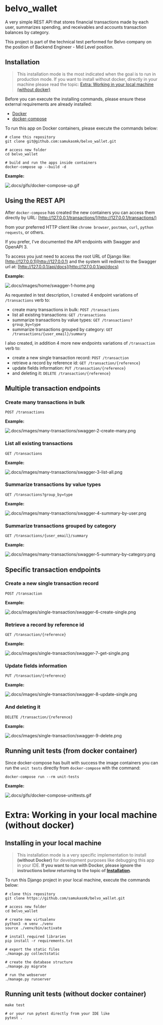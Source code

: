 # belvo_wallet
A very simple REST API that stores financial transactions made by each user, summarizes spending, and receivables and accounts transaction balances by category. 

This project is part of the technical test performed for Belvo company on the position of Backend Engineer - Mid Level position.

## Installation
> This installation mode is the most indicated when the goal is to run in production mode.
> If you want to install without docker, directly in your machine please read the topic: [Extra: Working in your local machine (without docker)](#extra-working-in-your-local-machine-without-docker)

Before you can execute the installing commands, please ensure these external requirements are already installed:
- [Docker](https://docs.docker.com/engine/install/)
- [docker-compose](https://docs.docker.com/compose/install/)


To run this app on Docker containers, please execute the commands below:
```shell
# clone this repository
git clone git@github.com:samukasmk/belvo_wallet.git

# access new folder
cd belvo_wallet

# build and run the apps inside containers
docker-compose up --build -d
```

**Example:**

![.docs/gifs/docker-compose-up.gif](.docs/gifs/docker-compose-up.gif) 

## Using the REST API
After `docker-compose` has created the new containers you can access them directly by URL: [http://127.0.0.1/transactions/](http://127.0.0.1/transactions/)

from your preferred HTTP client like `chrome browser`, `postman`, `curl`, `python requests`, or others.

If you prefer, I've documented the API endpoints with Swagger and OpenAPI 3.

To access you just need to access the root URL of Django like:
[http://127.0.0.1](http://127.0.0.1)
and the system will redirect to the Swagger url at:
[http://127.0.0.1/api/docs](http://127.0.0.1/api/docs)

**Example:**

![.docs/images/home/swagger-1-home.png](.docs/images/home/swagger-1-home.png) 

As requested in test description, I created 4 endpoint variations of `/transactions` verb to:
- create many transactions in bulk: `POST /transactions`
- list all existing transactions: `GET /transactions`
- summarize transactions by value types: `GET /transactions?group_by=type`
- summarize transactions grouped by category: `GET /transactions/{user_email}/summary`

I also created, in addition 4 more new endpoints variations of `/transaction` verb to:
- create a new single transaction record: `POST /transaction`
- retrieve a record by reference id: `GET /transaction/{reference}`
- update fields information: `PUT /transaction/{reference}`
- and deleting it: `DELETE /transaction/{reference}`

## Multiple transaction endpoints 
### Create many transactions in bulk
```
POST /transactions
```
**Example:**

![.docs/images/many-transactions/swagger-2-create-many.png](.docs/images/many-transactions/swagger-2-create-many.png)

### List all existing transactions
```
GET /transactions
```
**Example:**

![.docs/images/many-transactions/swagger-3-list-all.png](.docs/images/many-transactions/swagger-3-list-all.png)

### Summarize transactions by value types
```
GET /transactions?group_by=type
```

**Example:**

![.docs/images/many-transactions/swagger-4-summary-by-user.png](.docs/images/many-transactions/swagger-4-summary-by-user.png)

### Summarize transactions grouped by category
```
GET /transactions/{user_email}/summary
```

**Example:**

![.docs/images/many-transactions/swagger-5-summary-by-category.png](.docs/images/many-transactions/swagger-5-summary-by-category.png)

## Specific transaction endpoints
### Create a new single transaction record
```
POST /transaction
```

**Example:**

![.docs/images/single-transaction/swagger-6-create-single.png](.docs/images/single-transaction/swagger-6-create-single.png)

### Retrieve a record by reference id
```
GET /transaction/{reference}
```

**Example:**

![.docs/images/single-transaction/swagger-7-get-single.png](.docs/images/single-transaction/swagger-7-get-single.png)

### Update fields information
```
PUT /transaction/{reference}
```

**Example:**

![.docs/images/single-transaction/swagger-8-update-single.png](.docs/images/single-transaction/swagger-8-update-single.png)

### And deleting it
```
DELETE /transaction/{reference}
```

**Example:**

![.docs/images/single-transaction/swagger-9-delete.png](.docs/images/single-transaction/swagger-9-delete.png)

## Running unit tests (from docker container)
Since docker-compose has built with success the image containers
you can run the `unit tests` directly from `docker-compose` with the command: 

```shell
docker-compose run --rm unit-tests
```

**Example:**

![.docs/gifs/docker-compose-unittests.gif](.docs/gifs/docker-compose-unittests.gif)


# Extra: Working in your local machine (without docker)  

## Installing in your local machine
> This installation mode is a very specific implementation to install **(without Docker)** for development purposes like debugging this app in your IDE.
> **If you want to run with Docker, please ignore the instructions below returning to the topic of [Installation](#installation).**

To run this Django project in your local machine, execute the commands below:
```shell
# clone this repository
git clone https://github.com/samukasmk/belvo_wallet.git

# access new folder
cd belvo_wallet

# create new virtualenv
python3 -m venv ./venv
source ./venv/bin/activate

# install required libraries
pip install -r requirements.txt

# export the static files
./manage.py collectstatic

# create the database structure
./manage.py migrate

# run the webserver
./manage.py runserver
```

## Running unit tests (without docker container)
```shell
make test

# or your run pytest directly from your IDE like
pytest .
```